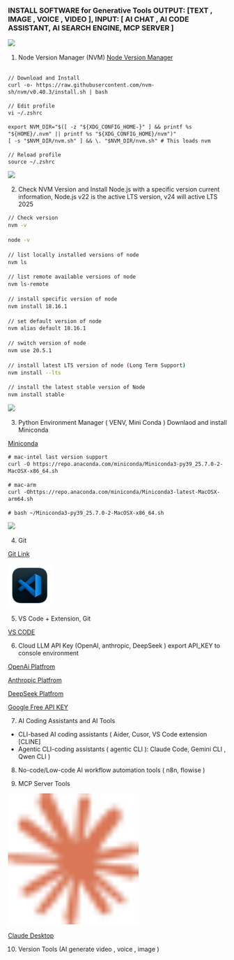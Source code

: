 ### INSTALL SOFTWARE for Generative Tools OUTPUT: [TEXT , IMAGE , VOICE , VIDEO ], INPUT: [ AI CHAT , AI CODE ASSISTANT, AI SEARCH ENGINE, MCP SERVER ]

<img src="https://github.com/nvm-sh/logos/blob/main/nvm-logo-color-avatar-white.png" width="60">


1. Node Version Manager (NVM)
[Node Version Manager ](https://github.com/nvm-sh/nvm)

```

// Download and Install
curl -o- https://raw.githubusercontent.com/nvm-sh/nvm/v0.40.3/install.sh | bash

// Edit profile
vi ~/.zshrc

export NVM_DIR="$([ -z "${XDG_CONFIG_HOME-}" ] && printf %s "${HOME}/.nvm" || printf %s "${XDG_CONFIG_HOME}/nvm")"
[ -s "$NVM_DIR/nvm.sh" ] && \. "$NVM_DIR/nvm.sh" # This loads nvm

// Reload profile
source ~/.zshrc

```
<img src="https://upload.wikimedia.org/wikipedia/commons/d/d9/Node.js_logo.svg" width="100">

2. Check NVM Version and Install Node.js with a specific version
current information, Node.js v22 is the active LTS version, v24 will active LTS 2025

```sh
// Check version
nvm -v

node -v 

// list locally installed versions of node
nvm ls

// list remote available versions of node
nvm ls-remote

// install specific version of node
nvm install 18.16.1

// set default version of node
nvm alias default 18.16.1

// switch version of node
nvm use 20.5.1

// install latest LTS version of node (Long Term Support)
nvm install --lts

// install the latest stable version of Node
nvm install stable

```


<img src="https://www.anaconda.com/wp-content/uploads/2024/11/2020_Anaconda_Logo_RGB_Corporate.png" width="150"> 

3. Python Environment Manager ( VENV, Mini Conda )
Downlaod and install Miniconda

[Miniconda ](https://www.anaconda.com/docs/getting-started/miniconda/install#using-miniconda-in-a-commercial-setting)
```
# mac-intel last version support
curl -O https://repo.anaconda.com/miniconda/Miniconda3-py39_25.7.0-2-MacOSX-x86_64.sh

# mac-arm 
curl -Ohttps://repo.anaconda.com/miniconda/Miniconda3-latest-MacOSX-arm64.sh

# bash ~/Miniconda3-py39_25.7.0-2-MacOSX-x86_64.sh
```

<img src="https://git-scm.com/images/logo@2x.png" width="90">

4. Git
   
[Git Link](https://git-scm.com/downloads)


<img src="https://github.com/karost/Generative-AI-for-Everyone/blob/main/images/icons/microsoft_visual_studio_code_macos_bigsur_icon_189957.png" width="100">

5. VS Code + Extension, Git

[VS CODE ](https://code.visualstudio.com/download)


6. Cloud LLM API Key (OpenAI, anthropic, DeepSeek ) export API_KEY to console environment

[OpenAi Platfrom ](https://platform.openai.com/api-keys)

[Anthropic Platfrom](https://console.anthropic.com/login?returnTo=%2F%3F)

[DeepSeek Platfrom](https://platform.deepseek.com/sign_in)

[Google Free API KEY](https://aistudio.google.com/apikey)




7. AI Coding Assistants and AI Tools
- CLI-based AI coding assistants ( Aider, Cusor, VS Code extension [CLINE]
- Agentic CLI-coding assistants ( agentic CLI ):  Claude Code, Gemini CLI , Qwen CLI )

8. No-code/Low-code AI workflow automation tools ( n8n, flowise )


9. MCP Server Tools

<img src="https://github.com/karost/Generative-AI-for-Everyone/blob/main/images/icons/claude-color.svg" width="300">

[Claude Desktop](https://claude.ai/download)



10. Version Tools (AI generate video , voice , image )




